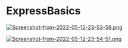 # ExpressBasics

[![Screenshot-from-2022-05-12-23-53-59.png](https://i.postimg.cc/TP9ggrjM/Screenshot-from-2022-05-12-23-53-59.png)](https://postimg.cc/d7hhKZS4)

[![Screenshot-from-2022-05-12-23-54-51.png](https://i.postimg.cc/TYVVTMy3/Screenshot-from-2022-05-12-23-54-51.png)](https://postimg.cc/7fLGNRMF)
